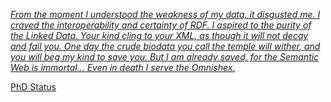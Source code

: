 [_From the moment I understood the weakness of my data, it disgusted me. I craved the interoperability and certainty of RDF. I aspired to the purity of the Linked Data. Your kind cling to your XML, as though it will not decay and fail you. One day the crude biodata you call the temple will wither, and you will beg my kind to save you. But I am already saved, for the Semantic Web is immortal… Even in death I serve the Omnishex._](https://www.youtube.com/watch?v=ztzq05IzYds)


[PhD Status](https://www.youtube.com/watch?v=OdlCvcQIzr0)
